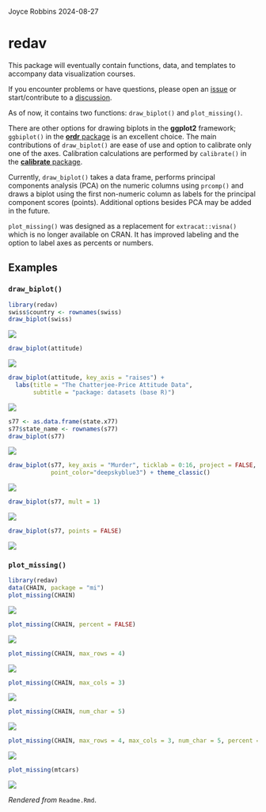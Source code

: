 Joyce Robbins
2024-08-27

# redav

This package will eventually contain functions, data, and templates to
accompany data visualization courses.

If you encounter problems or have questions, please open an
[issue](https://github.com/jtr13/redav/issues) or start/contribute to a
[discussion](https://github.com/jtr13/redav/discussions).

As of now, it contains two functions: `draw_biplot()` and
`plot_missing()`.

There are other options for drawing biplots in the **ggplot2**
framework; `ggbiplot()` in the [**ordr**
package](https://github.com/corybrunson/ordr) is an excellent choice.
The main contributions of `draw_biplot()` are ease of use and option to
calibrate only one of the axes. Calibration calculations are performed
by `calibrate()` in the [**calibrate**
package](https://cran.r-project.org/web/packages/calibrate/index.html).

Currently, `draw_biplot()` takes a data frame, performs principal
components analysis (PCA) on the numeric columns using `prcomp()` and
draws a biplot using the first non-numeric column as labels for the
principal component scores (points). Additional options besides PCA may
be added in the future.

`plot_missing()` was designed as a replacement for `extracat::visna()`
which is no longer available on CRAN. It has improved labeling and the
option to label axes as percents or numbers.

## Examples

### `draw_biplot()`

``` r
library(redav)
swiss$country <- rownames(swiss)
draw_biplot(swiss)
```

![](Readme_files/figure-gfm/unnamed-chunk-2-1.svg)<!-- -->

``` r
draw_biplot(attitude)
```

![](Readme_files/figure-gfm/unnamed-chunk-2-2.svg)<!-- -->

``` r
draw_biplot(attitude, key_axis = "raises") + 
  labs(title = "The Chatterjee-Price Attitude Data",
       subtitle = "package: datasets (base R)")
```

![](Readme_files/figure-gfm/unnamed-chunk-2-3.svg)<!-- -->

``` r
s77 <- as.data.frame(state.x77)
s77$state_name <- rownames(s77)
draw_biplot(s77)
```

![](Readme_files/figure-gfm/unnamed-chunk-2-4.svg)<!-- -->

``` r
draw_biplot(s77, key_axis = "Murder", ticklab = 0:16, project = FALSE,
            point_color="deepskyblue3") + theme_classic()
```

![](Readme_files/figure-gfm/unnamed-chunk-2-5.svg)<!-- -->

``` r
draw_biplot(s77, mult = 1)
```

![](Readme_files/figure-gfm/unnamed-chunk-2-6.svg)<!-- -->

``` r
draw_biplot(s77, points = FALSE)
```

![](Readme_files/figure-gfm/unnamed-chunk-2-7.svg)<!-- -->

### `plot_missing()`

``` r
library(redav)
data(CHAIN, package = "mi")
plot_missing(CHAIN)
```

![](Readme_files/figure-gfm/unnamed-chunk-3-1.svg)<!-- -->

``` r
plot_missing(CHAIN, percent = FALSE)
```

![](Readme_files/figure-gfm/unnamed-chunk-3-2.svg)<!-- -->

``` r
plot_missing(CHAIN, max_rows = 4)
```

![](Readme_files/figure-gfm/unnamed-chunk-3-3.svg)<!-- -->

``` r
plot_missing(CHAIN, max_cols = 3)
```

![](Readme_files/figure-gfm/unnamed-chunk-3-4.svg)<!-- -->

``` r
plot_missing(CHAIN, num_char = 5)
```

![](Readme_files/figure-gfm/unnamed-chunk-3-5.svg)<!-- -->

``` r
plot_missing(CHAIN, max_rows = 4, max_cols = 3, num_char = 5, percent = FALSE)
```

![](Readme_files/figure-gfm/unnamed-chunk-3-6.svg)<!-- -->

``` r
plot_missing(mtcars)
```

![](Readme_files/figure-gfm/unnamed-chunk-3-7.svg)<!-- -->

*Rendered from* `Readme.Rmd`.
